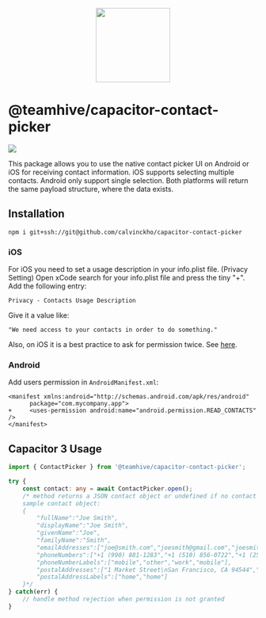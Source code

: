 <p align="center">
    <img width="150px" src="https://user-images.githubusercontent.com/13732623/63229908-7d8a8100-c1d3-11e9-955e-31aff33d07e1.png">
</p>

# @teamhive/capacitor-contact-picker

<img src="https://img.shields.io/npm/v/teamhive/capacitor-contact-picker?style=flat-square" />

This package allows you to use the native contact picker UI on Android or iOS for receiving contact information. iOS supports selecting multiple contacts. Android only support single selection. Both platforms will return the same payload structure, where the data exists.

## Installation
```
npm i git+ssh://git@github.com/calvinckho/capacitor-contact-picker
```

### iOS

For iOS you need to set a usage description in your info.plist file. (Privacy Setting)
Open xCode search for your info.plist file and press the tiny "+". Add the following entry:

```
Privacy - Contacts Usage Description
```

Give it a value like:

```
"We need access to your contacts in order to do something."
```

Also, on iOS it is a best practice to ask for permission twice. See [here](https://blog.prototypr.io/3-best-practices-for-in-app-permissions-dce7d36544a4). 

### Android
Add users permission in `AndroidManifest.xml`:
```
<manifest xmlns:android="http://schemas.android.com/apk/res/android"
      package="com.mycompany.app">
+     <uses-permission android:name="android.permission.READ_CONTACTS" />
</manifest>    
```

## Capacitor 3 Usage
```ts
import { ContactPicker } from '@teamhive/capacitor-contact-picker';

try {
    const contact: any = await ContactPicker.open();
    /* method returns a JSON contact object or undefined if no contact was selected
    sample contact object:
    {
        "fullName":"Joe Smith",
        "displayName":"Joe Smith",
        "givenName":"Joe",
        "familyName":"Smith",
        "emailAddresses":["joe@smith.com","joesmith@gmail.com","joesmith@yahoo.com"],
        "phoneNumbers":["+1 (990) 881-1283","+1 (510) 856-0722","+1 (250) 551-0748","+18009811483"],
        "phoneNumberLabels":["mobile","other","work","mobile"],
        "postalAddresses":["1 Market Street\nSan Francisco, CA 94544","PO 21064\nOakland, CA 94080"],
        "postalAddressLabels":["home","home"]
    }*/
} catch(err) {
    // handle method rejection when permission is not granted
}

```
